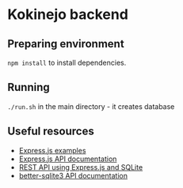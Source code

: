 # Kokinejo backend

## Preparing environment

`npm install` to install dependencies.

## Running

`./run.sh` in the main directory - it creates database 

## Useful resources

- [Express.js examples](https://expressjs.com/en/starter/examples.html)
- [Express.js API documentation](https://expressjs.com/en/4x/api.html)
- [REST API using Express.js and SQLite](https://developerhowto.com/2018/12/29/build-a-rest-api-with-node-js-and-express-js/)
- [better-sqlite3 API documentation](https://github.com/JoshuaWise/better-sqlite3/blob/HEAD/docs/api.md)
